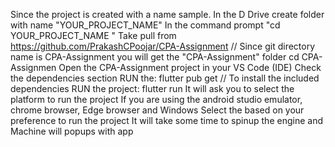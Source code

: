 Since the project is created with a name sample.
In the D Drive create folder with name "YOUR_PROJECT_NAME"
In the command prompt "cd YOUR_PROJECT_NAME "
Take pull from https://github.com/PrakashCPoojar/CPA-Assignment // Since git directory name is CPA-Assignment you will get the "CPA-Assignment" folder
cd CPA-Assignmen
Open the CPA-Assignment project in your VS Code (IDE)
Check the dependencies section
RUN the: flutter pub get // To install the included dependencies
RUN the project: flutter run
It will ask you to select the platform to run the project
If you are using the android studio emulator, chrome browser, Edge browser and Windows
Select the based on your preference to run the project
It will take some time to spinup the engine and Machine will popups with app

